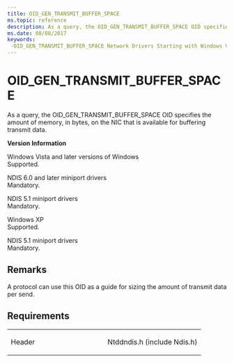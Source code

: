 ```yaml
---
title: OID_GEN_TRANSMIT_BUFFER_SPACE
ms.topic: reference
description: As a query, the OID_GEN_TRANSMIT_BUFFER_SPACE OID specifies the amount of memory, in bytes, on the NIC that is available for buffering transmit data.
ms.date: 08/08/2017
keywords: 
 -OID_GEN_TRANSMIT_BUFFER_SPACE Network Drivers Starting with Windows Vista
---
```


# OID\_GEN\_TRANSMIT\_BUFFER\_SPACE


As a query, the OID\_GEN\_TRANSMIT\_BUFFER\_SPACE OID specifies the amount of memory, in bytes, on the NIC that is available for buffering transmit data.

**Version Information**

<a href="" id="windows-vista-and-later-versions-of-windows"></a>Windows Vista and later versions of Windows  
Supported.

<a href="" id="ndis-6-0-and-later-miniport-drivers"></a>NDIS 6.0 and later miniport drivers  
Mandatory.

<a href="" id="ndis-5-1-miniport-drivers"></a>NDIS 5.1 miniport drivers  
Mandatory.

<a href="" id="windows-xp"></a>Windows XP  
Supported.

<a href="" id="ndis-5-1-miniport-drivers"></a>NDIS 5.1 miniport drivers  
Mandatory.

## Remarks

A protocol can use this OID as a guide for sizing the amount of transmit data per send.

## Requirements

<table>
<colgroup>
<col width="50%" />
<col width="50%" />
</colgroup>
<tbody>
<tr class="odd">
<td><p>Header</p></td>
<td>Ntddndis.h (include Ndis.h)</td>
</tr>
</tbody>
</table>

 

 




